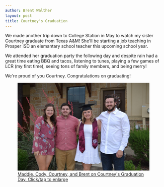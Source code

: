 ```yaml
---
author: Brent Walther
layout: post
title: Courtney's Graduation
---
```

We made another trip down to College Station in May to watch my sister Courtney
graduate from Texas A&M! She'll be starting a job teaching in Prosper ISD an
elemantary school teacher this upcoming school year.

We attended her graduation party the following day and despite rain had a great
time eating BBQ and tacos, listening to tunes, playing a few games of LCR (my
first time), seeing tons of family members, and being merry!

We're proud of you Courtney. Congratulations on graduating!

<figure>
  <a href="/img/spring-2019/walther_kids.jpg">
    <img alt="Maddie, Cody, Courtney, and Brent on Courtney's Graduation Day." src="/img/spring-2019/walther_kids_thumb.jpg" />
    <figcaption>Maddie, Cody, Courtney, and Brent on Courtney's Graduation Day. Click/tap to enlarge</figcaption>
  </a>
</figure>

